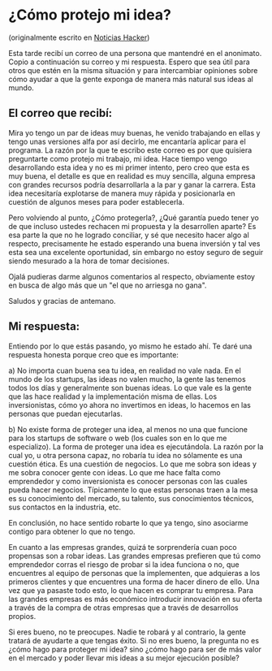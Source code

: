 # ¿Cómo protejo mi idea?

(originalmente escrito en [Noticias Hacker](http://www.noticiashacker.com/noticia/ag5ub3RpY2lhc2hhY2tlcnIMCxIEUG9zdBixpgEM))

Esta tarde recibí un correo de una persona que mantendré en el anonimato. Copio a continuación su correo y mi respuesta. Espero que sea útil para otros que estén en la misma situación y para intercambiar opiniones sobre cómo ayudar a que la gente exponga de manera más natural sus ideas al mundo. 

## El correo que recibí: 

Mira yo tengo un par de ideas muy buenas, he venido trabajando en ellas y tengo unas versiones alfa por así decirlo, me encantaría aplicar para el programa. 
La razón por la que te escribo este correo es por que quisiera preguntarte como protejo mi trabajo, mi idea. 
Hace tiempo vengo desarrollando esta idea y no es mi primer intento, pero creo que esta es muy buena, el detalle es que en realidad es muy sencilla, alguna empresa con grandes recursos podría desarrollarla a la par y ganar la carrera. 
Esta idea necesitaría explotarse de manera muy rápida y posicionarla en cuestión de algunos meses para poder establecerla. 

Pero volviendo al punto, ¿Cómo protegerla?, ¿Qué garantía puedo tener yo de que incluso ustedes rechacen mi propuesta y la desarrollen aparte? 
Es esa parte la que no he logrado conciliar, y sé que necesito hacer algo al respecto, precisamente he estado esperando una buena inversión y tal ves esta sea una excelente oportunidad, sin embargo no estoy seguro de seguir siendo mesurado a la hora de tomar decisiones. 

Ojalá pudieras darme algunos comentarios al respecto, obviamente estoy en busca de algo más que un "el que no arriesga no gana". 

Saludos y gracias de antemano.

## Mi respuesta: 

Entiendo por lo que estás pasando, yo mismo he estado ahí. Te daré una respuesta honesta porque creo que es importante: 

a) No importa cuan buena sea tu idea, en realidad no vale nada. En el mundo de los startups, las ideas no valen mucho, la gente las tenemos todos los días y generalmente son buenas ideas. Lo que vale es la gente que las hace realidad y la implementación misma de ellas. Los inversionistas, cómo yo ahora no invertimos en ideas, lo hacemos en las personas que puedan ejecutarlas. 

b) No existe forma de proteger una idea, al menos no una que funcione para los startups de software o web (los cuales son en lo que me especializo). La forma de proteger una idea es ejecutándola. La razón por la cual yo, u otra persona capaz, no robaría tu idea no sólamente es una cuestión ética. Es una cuestión de negocios. Lo que me sobra son ideas y me sobra conocer gente con ideas. Lo que me hace falta como emprendedor y como inversionista es conocer personas con las cuales pueda hacer negocios. Típicamente lo que estas personas traen a la mesa es su conocimiento del mercado, su talento, sus conocimientos técnicos, sus contactos en la industria, etc. 

En conclusión, no hace sentido robarte lo que ya tengo, sino asociarme contigo para obtener lo que no tengo. 

En cuanto a las empresas grandes, quizá te sorprendería cuan poco propensas son a robar ideas. Las grandes empresas prefieren que tú como emprendedor corras el riesgo de probar si la idea funciona o no, que encuentres al equipo de personas que la implementen, que adquieras a los primeros clientes y que encuentres una forma de hacer dinero de ello. Una vez que ya pasaste todo esto, lo que hacen es comprar tu empresa. Para las grandes empresas es más económico introducir innovación en su oferta a través de la compra de otras empresas que a través de desarrollos propios. 

Si eres bueno, no te preocupes. Nadie te robará y al contrario, la gente tratará de ayudarte a que tengas éxito. Si no eres bueno, la pregunta no es ¿cómo hago para proteger mi idea? sino ¿cómo hago para ser de más valor en el mercado y poder llevar mis ideas a su mejor ejecución posible?
